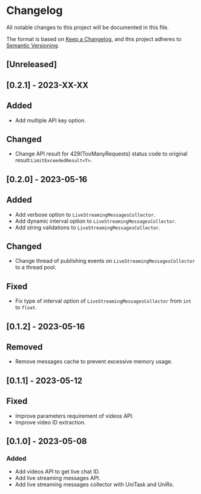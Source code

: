 # Changelog

All notable changes to this project will be documented in this file.

The format is based on [Keep a Changelog](https://keepachangelog.com/en/1.0.0/),
and this project adheres to [Semantic Versioning](https://semver.org/spec/v2.0.0.html).

## [Unreleased]

## [0.2.1] - 2023-XX-XX

## Added
- Add multiple API key option.

## Changed
- Change API result for 429(TooManyRequests) status code to original result:`LimitExceededResult<T>`.

## [0.2.0] - 2023-05-16

## Added
- Add verbose option to `LiveStreamingMessagesCollector`.
- Add dynamic interval option to `LiveStreamingMessagesCollector`.
- Add string validations to `LiveStreamingMessagesCollector`.

## Changed
- Change thread of publishing events on `LiveStreamingMessagesCollector` to a thread pool.

## Fixed
- Fix type of interval option of `LiveStreamingMessagesCollector` from `int` to `float`.

## [0.1.2] - 2023-05-16

## Removed
- Remove messages cache to prevent excessive memory usage.

## [0.1.1] - 2023-05-12

## Fixed
- Improve parameters requirement of videos API.
- Improve video ID extraction.

## [0.1.0] - 2023-05-08

### Added
- Add videos API to get live chat ID.
- Add live streaming messages API.
- Add live streaming messages collector with UniTask and UniRx.